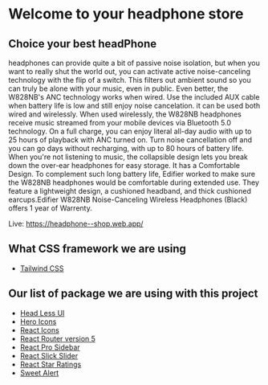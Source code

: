 # Welcome to your headphone store
## Choice your best headPhone
 headphones can provide quite a bit of passive noise isolation, but when you want to really shut the world out, you can activate active noise-canceling technology with the flip of a switch. This filters out ambient sound so you can truly be alone with your music, even in public. Even better, the W828NB's ANC technology works when wired. Use the included AUX cable when battery life is low and still enjoy noise cancelation. it can be used both wired and wirelessly. When used wirelessly, the W828NB headphones receive music streamed from your mobile devices via Bluetooth 5.0 technology. On a full charge, you can enjoy literal all-day audio with up to 25 hours of playback with ANC turned on. Turn noise cancellation off and you can go days without recharging, with up to 80 hours of battery life. When you're not listening to music, the collapsible design lets you break down the over-ear headphones for easy storage. It has a Comfortable Design. To complement such long battery life, Edifier worked to make sure the W828NB headphones would be comfortable during extended use. They feature a lightweight design, a cushioned headband, and thick cushioned earcups.Edifier W828NB Noise-Canceling Wireless Headphones (Black) offers 1 year of Warrenty.

Live: https://headphone--shop.web.app/

## What CSS framework we are using
- [Tailwind CSS](https://tailwindcss.com/)

## Our list of package we are using with this project
- [Head Less UI](https://headlessui.dev/)
- [Hero Icons](https://heroicons.com/)
- [React Icons](https://react-icons.github.io/react-icons/)
- [React Router version 5](https://v5.reactrouter.com/web/guides/quick-start)
- [React Pro Sidebar](https://www.npmjs.com/package/react-pro-sidebar)
- [React Slick Slider](https://react-slick.neostack.com/)
- [React Star Ratings](https://www.npmjs.com/package/react-star-ratings)
- [Sweet Alert](https://sweetalert2.github.io/)
